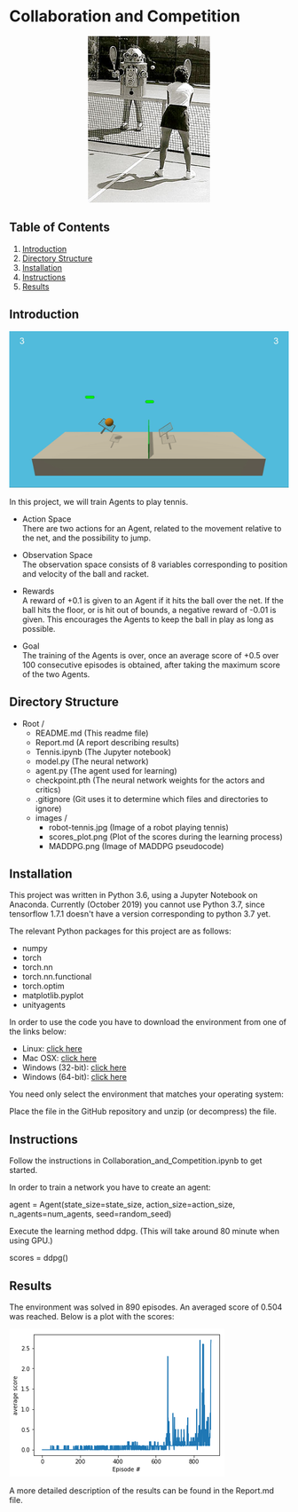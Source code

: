 # Collaboration and Competition

<p align="center">
    <img src="./images/robot-tennis.jpg" width="220" title="Random Agent" alt="Robot playing tennis.">
</p>

## Table of Contents

1. [Introduction](#introduction)
2. [Directory Structure](#directoryStructure)
3. [Installation](#installation)
4. [Instructions](#instructions)
5. [Results](#results)

## Introduction <a name="introduction"></a>
<p align="center">
    <img src="./images/tennis.gif" width="800" title="Random Agent" alt="Robot playing tennis.">
</p>

In this project, we will train Agents to play tennis.

- Action Space  
There are two actions for an Agent, related to the movement relative to the net, and the possibility to jump.

- Observation Space  
The observation space consists of 8 variables corresponding to position and velocity of the ball and racket.

- Rewards  
A reward of +0.1 is given to an Agent if it hits the ball over the net. If the ball hits the floor, or is hit 
out of bounds, a negative reward of -0.01 is given. This encourages the Agents to keep the ball in play as 
long as possible.

- Goal  
The training of the Agents is over, once an average score of +0.5 over 100 consecutive episodes is obtained, 
after taking the maximum score of the two Agents.

## Directory Structure <a name="directoryStructure"></a>

- Root /
    - README.md (This readme file)
    - Report.md (A report describing results)
    - Tennis.ipynb (The Jupyter notebook)
    - model.py (The neural network)
    - agent.py (The agent used for learning)
    - checkpoint.pth (The neural network weights for the actors and critics)
    - .gitignore (Git uses it to determine which files and directories to ignore)
    - images /  
        - robot-tennis.jpg  (Image of a robot playing tennis)
        - scores_plot.png (Plot of the scores during the learning process)
        - MADDPG.png (Image of MADDPG pseudocode)
        
## Installation <a name="installation"></a>

This project was written in Python 3.6, using a Jupyter Notebook on Anaconda. Currently (October 2019) you cannot use Python 3.7, since tensorflow 1.7.1 doesn't have a version corresponding to python 3.7 yet.

The relevant Python packages for this project are as follows:

- numpy  
- torch  
- torch.nn  
- torch.nn.functional  
- torch.optim  
- matplotlib.pyplot  
- unityagents 

In order to use the code you have to download the environment from one of the links below:

- Linux: [click here](https://s3-us-west-1.amazonaws.com/udacity-drlnd/P3/Tennis/Tennis_Linux.zip)  
- Mac OSX: [click here](https://s3-us-west-1.amazonaws.com/udacity-drlnd/P3/Tennis/Tennis.app.zip)  
- Windows (32-bit): [click here](https://s3-us-west-1.amazonaws.com/udacity-drlnd/P3/Tennis/Tennis_Windows_x86.zip)  
- Windows (64-bit): [click here](https://s3-us-west-1.amazonaws.com/udacity-drlnd/P3/Tennis/Tennis_Windows_x86_64.zip)  

You need only select the environment that matches your operating system:

Place the file in the GitHub repository and unzip (or decompress) the file.

## Instructions <a name="instructions"></a>

Follow the instructions in Collaboration_and_Competition.ipynb to get started.

In order to train a network you have to create an agent:

agent = Agent(state_size=state_size, action_size=action_size, n_agents=num_agents, seed=random_seed)

Execute the learning method ddpg. (This will take around 80 minute when using GPU.)

scores = ddpg()

## Results <a name="results"></a>

The environment was solved in 890 episodes. An averaged score of 0.504 was reached. 
Below is a plot with the scores:

![scores](images/scores_plot.png)

A more detailed description of the results can be found in the Report.md file.
